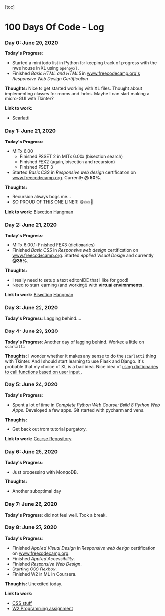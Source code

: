 [toc]
# 100 Days Of Code - Log

### Day 0: June 20, 2020


**Today's Progress**:
- Started a mini todo list in Python for keeping track of progress with the nwe house in XL using `openpyxl`.
- Finished _Basic HTML and HTML5_ in www.freecodecamp.org's _Responsive Web Design Certification_

**Thoughts:** Nice to get started working with XL files. Thought about implementing classes for rooms and todos. Maybe I can start making a micro-GUI with Tkinter?

**Link to work:**
- [Scarlatti](scripts/scarlatti/)

### Day 1: June 21, 2020


**Today's Progress**:
- MITx 6.00
  - Finished PSSET 2 in MITx 6.00x (bisection search)
  - Finished FEX2 (again, bisection and recursion)
  - Finished PSET 3
- Started _Basic CSS_ in _Responsive web design_ certification on www.freecodecamp.org. Currently **@ 50%**.

**Thoughts:**
- Recursion always bogs me...
- SO PROUD OF [THIS](/scripts/MITx%206.00x%20Intro%20To%20CS/W3/ps3_hangman.py) ONE LINER! :smile::fire::fire::clap:


**Link to work:**
[Bisection](scripts/MITx%206.00x%20Intro%20to%20CS/W2)
[Hangman](/scripts/MITx%206.00x%20Intro%20To%20CS/W3/ps3_hangman.py)

### Day 2: June 21, 2020


**Today's Progress**:
- MITx 6.00.1: Finished FEX3 (dictionaries)
- Finished _Basic CSS_ in _Responsive web design_ certification on www.freecodecamp.org. Started _Applied Visual Design_ and currently **@35%**.

**Thoughts:**
- I really need to setup a text editor/IDE that I like for good!
- Need to start learning (and working!) with **virtual environments**.



**Link to work:**
[Bisection](scripts/MITx%206.00x%20Intro%20to%20CS/W2)
[Hangman](/scripts/MITx%206.00x%20Intro%20To%20CS/W3/ps3_hangman.py)

### Day 3: June 22, 2020


**Today's Progress**: Lagging behind....


### Day 4: June 23, 2020


**Today's Progress**: Another day of lagging behind. Worked a little on `scarlatti`

**Thoughts:** I wonder whether it makes any sense to do the `scarlatti` thing with Tkinter. And I should start learning to use Flask and Django. It's probable that my choice of XL is a bad idea. Nice idea of <u> using dictionaries to call functions based on user input </u>.


### Day 5: June 24, 2020


**Today's Progress**:
- Spent a lot of time in _Complete Python Web Course: Build 8 Python Web Apps_. Developed a few apps. Git started with pycharm and vens.

**Thoughts:**
- Get back out from tutorial purgatory.

**Link to work:**
[Course Repository](https://www.github.com/bsassoli/App_development)

### Day 6: June 25, 2020


**Today's Progress**:
- Just progessing with MongoDB.

**Thoughts:**
- Another suboptimal day


### Day 7: June 26, 2020


**Today's Progress**: did not feel well. Took  a break.


### Day 8: June 27, 2020


**Today's Progress**:
- Finished _Applied Visual Design_ in _Responsive web design_ certification on www.freecodecamp.org.
- Finished _Applied Accessibility_.
- Finished _Responsive Web Design_.
- Starting _CSS Flexbox_.
- Finished W2 in ML in Coursera.

**Thoughts:** Unexcited today.


**Link to work:**
- [CSS stuff](scripts/xSteph.html)
- [W2 Programming assignment](https://github.com/bsassoli/ml-coursera-python-assignments/tree/master/Exercise1)
